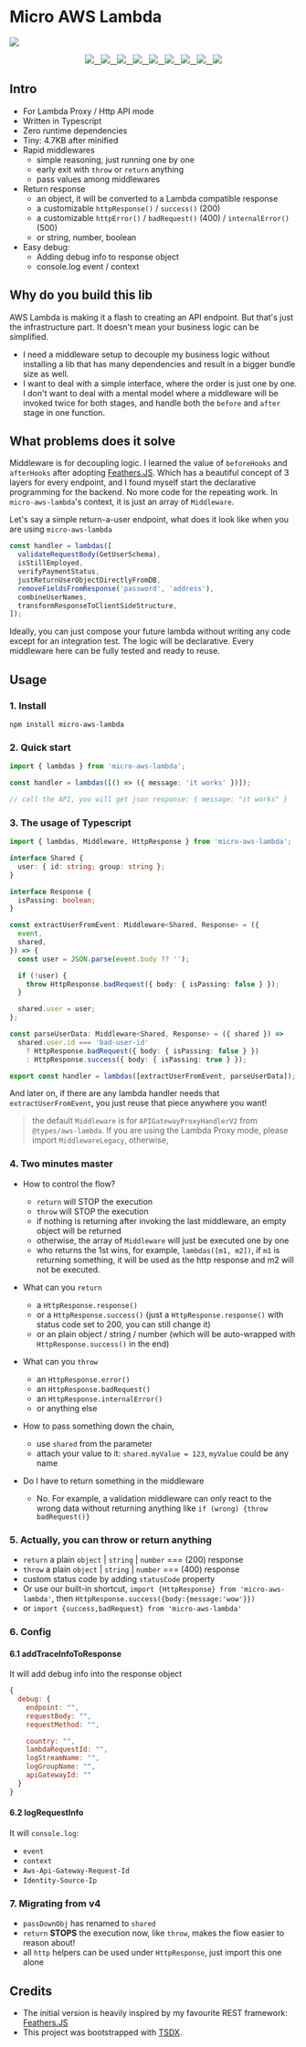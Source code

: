 # Micro AWS Lambda

<img src='https://github.com/Albert-Gao/micro-aws-lambda/blob/master/logo.png?raw=true' maxWidth="100%" height='auto' />

<p align="center" style="letter-spacing: 8px;">

  <a href="https://www.npmjs.com/package/micro-aws-lambda" alt="npm package">
    <img src="https://badgen.net/npm/v/micro-aws-lambda?icon=npm"/>
  </a>

  <a href="https://github.com/Albert-Gao/micro-aws-lambda/actions" alt="combined checks">
    <img src="https://badgen.net/github/checks/albert-gao/micro-aws-lambda?label=ci"/>
  </a>

  <a href="https://github.com/Albert-Gao/micro-aws-lambda" alt="last commits">
    <img src="https://badgen.net/github/last-commit/albert-gao/micro-aws-lambda"/>
  </a>

  <a href="https://github.com/Albert-Gao/micro-aws-lambda" alt="licence">
    <img src="https://badgen.net/npm/license/micro-aws-lambda"/>
  </a>

  <a href="https://coveralls.io/github/Albert-Gao/micro-aws-lambda" alt="test coverage">
    <img src="https://badgen.net/coveralls/c/github/Albert-Gao/micro-aws-lambda"/>
  </a>

  <a href="https://www.npmjs.com/package/micro-aws-lambda" alt="types">
    <img src="https://badgen.net/npm/types/micro-aws-lambda"/>
  </a>

  <a href="https://bundlephobia.com/result?p=micro-aws-lambda@latest" alt="minified">
    <img src="https://badgen.net/bundlephobia/min/micro-aws-lambda"/>
  </a>

  <a href="https://bundlephobia.com/result?p=micro-aws-lambda@latest" alt="minified + gzip">
    <img src="https://badgen.net/bundlephobia/minzip/micro-aws-lambda"/>
  </a>

  <a href="https://twitter.com/albertgao" alt="twitter">
    <img src="https://badgen.net/twitter/follow/albertgao"/>
  </a>

</p>

## Intro

- For Lambda Proxy / Http API mode
- Written in Typescript
- Zero runtime dependencies
- Tiny: 4.7KB after minified
- Rapid middlewares
  - simple reasoning, just running one by one
  - early exit with `throw` or `return` anything
  - pass values among middlewares
- Return response
  - an object, it will be converted to a Lambda compatible response
  - a customizable `httpResponse()` / `success()` (200)
  - a customizable `httpError()` / `badRequest()` (400) / `internalError()` (500)
  - or string, number, boolean
- Easy debug:
  - Adding debug info to response object
  - console.log event / context

## Why do you build this lib

AWS Lambda is making it a flash to creating an API endpoint. But that's just the infrastructure part. It doesn't mean your business logic can be simplified.

- I need a middleware setup to decouple my business logic without installing a lib that has many dependencies and result in a bigger bundle size as well.
- I want to deal with a simple interface, where the order is just one by one. I don't want to deal with a mental model where a middleware will be invoked twice for both stages, and handle both the `before` and `after` stage in one function.

## What problems does it solve

Middleware is for decoupling logic. I learned the value of `beforeHooks` and `afterHooks` after adopting [Feathers.JS](https://feathersjs.com/). Which has a beautiful concept of 3 layers for every endpoint, and I found myself start the declarative programming for the backend. No more code for the repeating work. In `micro-aws-lambda`'s context, it is just an array of `Middleware`.

Let's say a simple return-a-user endpoint, what does it look like when you are using `micro-aws-lambda`

```javascript
const handler = lambdas([
  validateRequestBody(GetUserSchema),
  isStillEmployed,
  verifyPaymentStatus,
  justReturnUserObjectDirectlyFromDB,
  removeFieldsFromResponse('password', 'address'),
  combineUserNames,
  transformResponseToClientSideStructure,
]);
```

Ideally, you can just compose your future lambda without writing any code except for an integration test. The logic will be declarative. Every middleware here can be fully tested and ready to reuse.

## Usage

### 1. Install

`npm install micro-aws-lambda`

### 2. Quick start

```typescript
import { lambdas } from 'micro-aws-lambda';

const handler = lambdas([() => ({ message: 'it works' })]);

// call the API, you will get json response: { message: "it works" }
```

### 3. The usage of Typescript

```typescript
import { lambdas, Middleware, HttpResponse } from 'micro-aws-lambda';

interface Shared {
  user: { id: string; group: string };
}

interface Response {
  isPassing: boolean;
}

const extractUserFromEvent: Middleware<Shared, Response> = ({
  event,
  shared,
}) => {
  const user = JSON.parse(event.body ?? '');

  if (!user) {
    throw HttpResponse.badRequest({ body: { isPassing: false } });
  }

  shared.user = user;
};

const parseUserData: Middleware<Shared, Response> = ({ shared }) =>
  shared.user.id === 'bad-user-id'
    ? HttpResponse.badRequest({ body: { isPassing: false } })
    : HttpResponse.success({ body: { isPassing: true } });

export const handler = lambdas([extractUserFromEvent, parseUserData]);
```

And later on, if there are any lambda handler needs that `extractUserFromEvent`, you just reuse that piece anywhere you want!

> the default `Middleware` is for `APIGatewayProxyHandlerV2` from `@types/aws-lambda`. If you are using the Lambda Proxy mode, please import `MiddlewareLegacy`, otherwise,

### 4. Two minutes master

- How to control the flow?

  - `return` will STOP the execution
  - `throw` will STOP the execution
  - if nothing is returning after invoking the last middleware, an empty object will be returned
  - otherwise, the array of `Middleware` will just be executed one by one
  - who returns the 1st wins, for example, `lambdas([m1, m2])`, if `m1` is returning something, it will be used as the http response and m2 will not be executed.

- What can you `return`

  - a `HttpResponse.response()`
  - or a `HttpResponse.success()` (just a `HttpResponse.response()` with status code set to 200, you can still change it)
  - or an plain object / string / number (which will be auto-wrapped with `HttpResponse.success()` in the end)

* What can you `throw`

  - an `HttpResponse.error()`
  - an `HttpResponse.badRequest()`
  - an `HttpResponse.internalError()`
  - or anything else

* How to pass something down the chain,

  - use `shared` from the parameter
  - attach your value to it: `shared.myValue = 123`, `myValue` could be any name

* Do I have to return something in the middleware

  - No. For example, a validation middleware can only react to the wrong data without returning anything like `if (wrong) {throw badRequest()}`

### 5. Actually, you can throw or return anything

- `return` a plain `object` | `string` | `number` === (200) response
- `throw` a plain `object` | `string` | `number` === (400) response
- custom status code by adding `statusCode` property
- Or use our built-in shortcut, `import {HttpResponse} from 'micro-aws-lambda'`, then `HttpResponse.success({body:{message:'wow'}})`
- or `import {success,badRequest} from 'micro-aws-lambda'`

### 6. Config

#### 6.1 addTraceInfoToResponse

It will add debug info into the response object

```javascript
{
  debug: {
    endpoint: "",
    requestBody: "",
    requestMethod: "",

    country: "",
    lambdaRequestId: "",
    logStreamName: "",
    logGroupName: "",
    apiGatewayId: ""
  }
}
```

#### 6.2 logRequestInfo

It will `console.log`:

- `event`
- `context`
- `Aws-Api-Gateway-Request-Id`
- `Identity-Source-Ip`

### 7. Migrating from v4

- `passDownObj` has renamed to `shared`
- `return` **STOPS** the execution now, like `throw`, makes the flow easier to reason about!
- all `http` helpers can be used under `HttpResponse`, just import this one alone

## Credits

- The initial version is heavily inspired by my favourite REST framework: [Feathers.JS](https://feathersjs.com/)
- This project was bootstrapped with [TSDX](https://github.com/jaredpalmer/tsdx).
